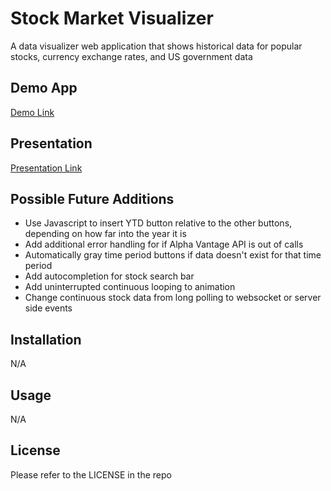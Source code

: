 # Stock Market Visualizer
A data visualizer web application that shows historical data for popular stocks, currency exchange rates, and US government data

## Demo App
[Demo Link](https://jason-lieb.github.io/Stock-Market-Visualizer/)

## Presentation
[Presentation Link](https://docs.google.com/presentation/d/1JcWxEDW5Tgzbru-Wd7Byzx0YIdSCBLJ5SOd3biquYfg/edit?usp=sharing)

## Possible Future Additions
* Use Javascript to insert YTD button relative to the other buttons, depending on how far into the year it is
* Add additional error handling for if Alpha Vantage API is out of calls
* Automatically gray time period buttons if data doesn't exist for that time period
* Add autocompletion for stock search bar
* Add uninterrupted continuous looping to animation
* Change continuous stock data from long polling to websocket or server side events

## Installation
N/A

## Usage
N/A

## License
Please refer to the LICENSE in the repo
